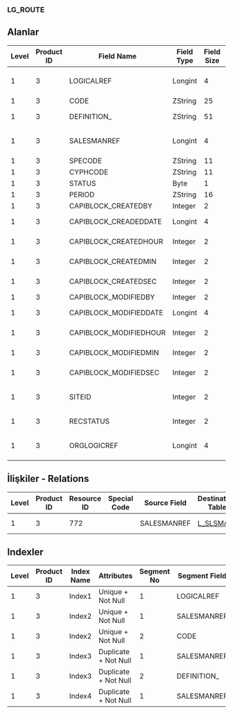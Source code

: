 ### LG_ROUTE

## Alanlar

**Level**|**Product ID**|**Field Name**|**Field Type**|**Field Size**|**Field Offset**|**Türkçe Açıklama**|**Expression**
-----|-----|-----|-----|-----|-----|-----|-----
1|3|LOGICALREF|Longint|4|0|Satış rotası log. Ref.|Sales Route Logical Reference
1|3|CODE|ZString|25|4|Rota kodu|Route Code
1|3|DEFINITION_|ZString|51|29|Rota açıklaması|Route Description
1|3|SALESMANREF|Longint|4|80|Satış Temsilcisi Referansı|Sales Representative Reference
1|3|SPECODE|ZString|11|84|Özel Kod|Aux. Code
1|3|CYPHCODE|ZString|11|95|Yetki Kodu|Auth. Code
1|3|STATUS|Byte|1|106|Durumu|Status
1|3|PERIOD|ZString|16|107|Periyot|Period
1|3|CAPIBLOCK_CREATEDBY|Integer|2|123|Oluşturan|Created By
1|3|CAPIBLOCK_CREADEDDATE|Longint|4|125|Oluşturulma Tarihi|Created Date
1|3|CAPIBLOCK_CREATEDHOUR|Integer|2|129|Oluşturulma Saati|Created Hour
1|3|CAPIBLOCK_CREATEDMIN|Integer|2|131|Oluşturulma Dakikası|Created Minute
1|3|CAPIBLOCK_CREATEDSEC|Integer|2|133|Oluşturulma Saniyesi|Created Second
1|3|CAPIBLOCK_MODIFIEDBY|Integer|2|135|Değiştiren|Modified By
1|3|CAPIBLOCK_MODIFIEDDATE|Longint|4|137|Değiştirilme Tarihi|Modified Date
1|3|CAPIBLOCK_MODIFIEDHOUR|Integer|2|141|Değiştirilme Saati|Modified Hour
1|3|CAPIBLOCK_MODIFIEDMIN|Integer|2|143|Değiştirilme Dakikası|Modified Minute
1|3|CAPIBLOCK_MODIFIEDSEC|Integer|2|145|Değiştirilme Saniyesi|Modified Second
1|3|SITEID|Integer|2|147|Veri Merkezi|Data Processing Site
1|3|RECSTATUS|Integer|2|149|Kayıt Durumu|Record Status
1|3|ORGLOGICREF|Longint|4|151|Orijinal Kayıt Log. Ref.|Original Record Logical Reference

## İlişkiler - Relations

**Level**|**Product ID**|**Resource ID**|**Special Code**|**Source Field**|**Destination Table**|**Destination Field**|**Relation Type**|**Extra Condition**
-----|-----|-----|-----|-----|-----|-----|-----|-----
1|3|772||SALESMANREF|[L_SLSMAN](../LG_SLSMAN "L_SLSMAN")|LOGICALREF|one-to-one|

## Indexler

**Level**|**Product ID**|**Index Name**|**Attributes**|**Segment No**|**Segment Field**|**Sense**
-----|-----|-----|-----|-----|-----|-----
1|3|Index1|Unique + Not Null|1|LOGICALREF|Ascending
1|3|Index2|Unique + Not Null|1|SALESMANREF|Ascending
1|3|Index2|Unique + Not Null|2|CODE|Ascending
1|3|Index3|Duplicate + Not Null|1|SALESMANREF|Ascending
1|3|Index3|Duplicate + Not Null|2|DEFINITION_|Ascending
1|3|Index4|Duplicate + Not Null|1|SALESMANREF|Ascending
